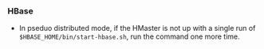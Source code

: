 ### HBase

* In pseduo distributed mode, if the HMaster is not up with a single run of `$HBASE_HOME/bin/start-hbase.sh`, run the command one more time.